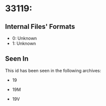 # 33119: 

## Internal Files' Formats
- 0: Unknown
- 1: Unknown

## Seen In

This id has been seen in the following archives:  

- 19  

- 19M  

- 19V  
